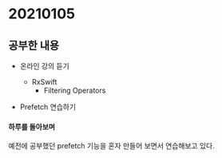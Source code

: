 # 20210105

## 공부한 내용
+ 온라인 강의 듣기
  - RxSwift
    * Filtering Operators

+ Prefetch 연습하기

#### 하루를 돌아보며
예전에 공부했던 prefetch 기능을 혼자 만들어 보면서 연습해보고 있다.
